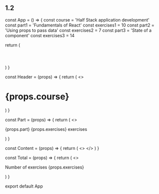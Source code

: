 ## 1.2

const App = () => {
 const course = 'Half Stack application development'
 const part1 = 'Fundamentals of React'
 const exercises1 = 10
 const part2 = 'Using props to pass data'
 const exercises2 = 7
 const part3 = 'State of a component'
 const exercises3 = 14

 return (
  <div className="container">
   <Header course={course} />
   <Content
    part1={part1}
    exercises1={exercises1}
    part2={part2}
    exercises2={exercises2}
    part3={part3}
    exercises3={exercises3}
   />
   <Total exercises={exercises1 + exercises2 + exercises3} />
  </div>
 )
}

const Header = (props) => {
 return (
  <>
   <h1>{props.course}</h1>
  </>
 )
}

const Part = (props) => {
 return (
  <>
   <p>
    {props.part} {props.exercises} exercises
   </p>
  </>
 )
}

const Content = (props) => {
 return (
  <>
   <Part part={props.part1} exercises={props.exercises1} />
   <Part part={props.part2} exercises={props.exercises2} />
   <Part part={props.part3} exercises={props.exercises3} />
  </>
 )
}

const Total = (props) => {
 return (
  <>
   <p>Number of exercises {props.exercises}</p>
  </>
 )
}

export default App
